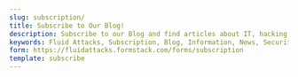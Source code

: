 ```yaml
---
slug: subscription/
title: Subscribe to Our Blog!
description: Subscribe to our Blog and find articles about IT, hacking challenges, information security trends, and more ethical hacking and pentesting related topics.
keywords: Fluid Attacks, Subscription, Blog, Information, News, Security Information Trends, Ethical Hacking, Pentest
form: https://fluidattacks.formstack.com/forms/subscription
template: subscribe
---
```

